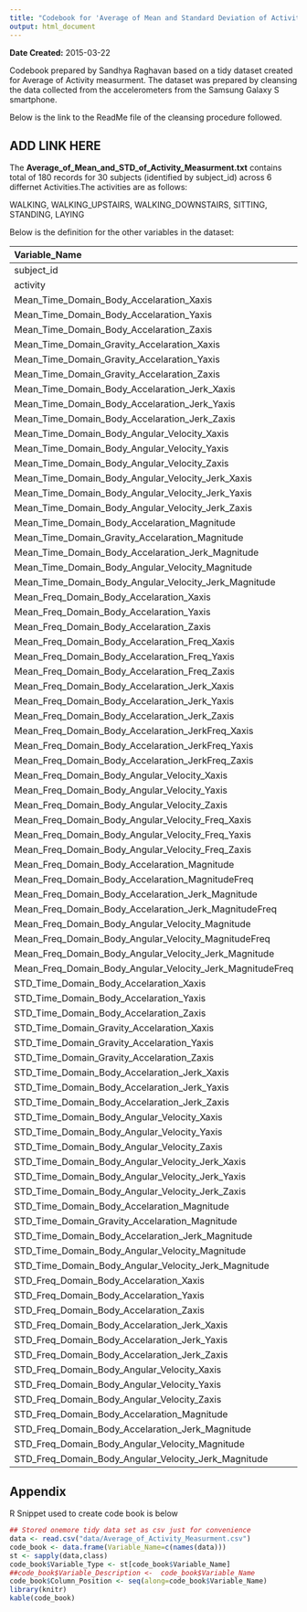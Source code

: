 ```yaml
---
title: "Codebook for 'Average of Mean and Standard Deviation of Activity Measurement' Dataset"
output: html_document
---
```



**Date Created:** 2015-03-22

Codebook prepared by Sandhya Raghavan based on a tidy dataset created for Average of Activity measurment. The dataset was prepared by cleansing the data collected from the accelerometers from the Samsung Galaxy S smartphone.

Below is the link to the ReadMe file of the cleansing procedure followed.
## ADD LINK HERE

The **Average_of_Mean_and_STD_of_Activity_Measurment.txt** contains total of 180 records for 30 subjects (identified by subject_id) across 6 differnet Activities.The activities are as follows:


WALKING, WALKING_UPSTAIRS, WALKING_DOWNSTAIRS, SITTING, STANDING, LAYING

Below is the definition for the other variables in the dataset:


|Variable_Name                                             |Variable_Type |Unit_of_Measurment | Column_Position|
|:---------------------------------------------------------|:-------------|:------------------|---------------:|
|subject_id                                                |numeric       |N/A                |               1|
|activity                                                  |integer       |N/A                |               2|
|Mean_Time_Domain_Body_Accelaration_Xaxis                  |numeric       |HZ                 |               3|
|Mean_Time_Domain_Body_Accelaration_Yaxis                  |numeric       |HZ                 |               4|
|Mean_Time_Domain_Body_Accelaration_Zaxis                  |numeric       |HZ                 |               5|
|Mean_Time_Domain_Gravity_Accelaration_Xaxis               |numeric       |HZ                 |               6|
|Mean_Time_Domain_Gravity_Accelaration_Yaxis               |numeric       |HZ                 |               7|
|Mean_Time_Domain_Gravity_Accelaration_Zaxis               |numeric       |HZ                 |               8|
|Mean_Time_Domain_Body_Accelaration_Jerk_Xaxis             |numeric       |HZ                 |               9|
|Mean_Time_Domain_Body_Accelaration_Jerk_Yaxis             |numeric       |HZ                 |              10|
|Mean_Time_Domain_Body_Accelaration_Jerk_Zaxis             |numeric       |HZ                 |              11|
|Mean_Time_Domain_Body_Angular_Velocity_Xaxis              |numeric       |HZ                 |              12|
|Mean_Time_Domain_Body_Angular_Velocity_Yaxis              |numeric       |HZ                 |              13|
|Mean_Time_Domain_Body_Angular_Velocity_Zaxis              |numeric       |HZ                 |              14|
|Mean_Time_Domain_Body_Angular_Velocity_Jerk_Xaxis         |numeric       |HZ                 |              15|
|Mean_Time_Domain_Body_Angular_Velocity_Jerk_Yaxis         |numeric       |HZ                 |              16|
|Mean_Time_Domain_Body_Angular_Velocity_Jerk_Zaxis         |numeric       |HZ                 |              17|
|Mean_Time_Domain_Body_Accelaration_Magnitude              |numeric       |HZ                 |              18|
|Mean_Time_Domain_Gravity_Accelaration_Magnitude           |numeric       |HZ                 |              19|
|Mean_Time_Domain_Body_Accelaration_Jerk_Magnitude         |numeric       |HZ                 |              20|
|Mean_Time_Domain_Body_Angular_Velocity_Magnitude          |numeric       |HZ                 |              21|
|Mean_Time_Domain_Body_Angular_Velocity_Jerk_Magnitude     |numeric       |HZ                 |              22|
|Mean_Freq_Domain_Body_Accelaration_Xaxis                  |numeric       |HZ                 |              23|
|Mean_Freq_Domain_Body_Accelaration_Yaxis                  |numeric       |HZ                 |              24|
|Mean_Freq_Domain_Body_Accelaration_Zaxis                  |numeric       |HZ                 |              25|
|Mean_Freq_Domain_Body_Accelaration_Freq_Xaxis             |factor        |HZ                 |              26|
|Mean_Freq_Domain_Body_Accelaration_Freq_Yaxis             |numeric       |HZ                 |              27|
|Mean_Freq_Domain_Body_Accelaration_Freq_Zaxis             |numeric       |HZ                 |              28|
|Mean_Freq_Domain_Body_Accelaration_Jerk_Xaxis             |numeric       |HZ                 |              29|
|Mean_Freq_Domain_Body_Accelaration_Jerk_Yaxis             |numeric       |HZ                 |              30|
|Mean_Freq_Domain_Body_Accelaration_Jerk_Zaxis             |numeric       |HZ                 |              31|
|Mean_Freq_Domain_Body_Accelaration_JerkFreq_Xaxis         |numeric       |HZ                 |              32|
|Mean_Freq_Domain_Body_Accelaration_JerkFreq_Yaxis         |numeric       |HZ                 |              33|
|Mean_Freq_Domain_Body_Accelaration_JerkFreq_Zaxis         |numeric       |HZ                 |              34|
|Mean_Freq_Domain_Body_Angular_Velocity_Xaxis              |numeric       |HZ                 |              35|
|Mean_Freq_Domain_Body_Angular_Velocity_Yaxis              |numeric       |HZ                 |              36|
|Mean_Freq_Domain_Body_Angular_Velocity_Zaxis              |numeric       |HZ                 |              37|
|Mean_Freq_Domain_Body_Angular_Velocity_Freq_Xaxis         |numeric       |HZ                 |              38|
|Mean_Freq_Domain_Body_Angular_Velocity_Freq_Yaxis         |numeric       |HZ                 |              39|
|Mean_Freq_Domain_Body_Angular_Velocity_Freq_Zaxis         |numeric       |HZ                 |              40|
|Mean_Freq_Domain_Body_Accelaration_Magnitude              |numeric       |HZ                 |              41|
|Mean_Freq_Domain_Body_Accelaration_MagnitudeFreq          |numeric       |HZ                 |              42|
|Mean_Freq_Domain_Body_Accelaration_Jerk_Magnitude         |numeric       |HZ                 |              43|
|Mean_Freq_Domain_Body_Accelaration_Jerk_MagnitudeFreq     |numeric       |HZ                 |              44|
|Mean_Freq_Domain_Body_Angular_Velocity_Magnitude          |numeric       |HZ                 |              45|
|Mean_Freq_Domain_Body_Angular_Velocity_MagnitudeFreq      |numeric       |HZ                 |              46|
|Mean_Freq_Domain_Body_Angular_Velocity_Jerk_Magnitude     |numeric       |HZ                 |              47|
|Mean_Freq_Domain_Body_Angular_Velocity_Jerk_MagnitudeFreq |numeric       |HZ                 |              48|
|STD_Time_Domain_Body_Accelaration_Xaxis                   |numeric       |HZ                 |              49|
|STD_Time_Domain_Body_Accelaration_Yaxis                   |numeric       |HZ                 |              50|
|STD_Time_Domain_Body_Accelaration_Zaxis                   |numeric       |HZ                 |              51|
|STD_Time_Domain_Gravity_Accelaration_Xaxis                |numeric       |HZ                 |              52|
|STD_Time_Domain_Gravity_Accelaration_Yaxis                |numeric       |HZ                 |              53|
|STD_Time_Domain_Gravity_Accelaration_Zaxis                |numeric       |HZ                 |              54|
|STD_Time_Domain_Body_Accelaration_Jerk_Xaxis              |numeric       |HZ                 |              55|
|STD_Time_Domain_Body_Accelaration_Jerk_Yaxis              |numeric       |HZ                 |              56|
|STD_Time_Domain_Body_Accelaration_Jerk_Zaxis              |numeric       |HZ                 |              57|
|STD_Time_Domain_Body_Angular_Velocity_Xaxis               |numeric       |HZ                 |              58|
|STD_Time_Domain_Body_Angular_Velocity_Yaxis               |numeric       |HZ                 |              59|
|STD_Time_Domain_Body_Angular_Velocity_Zaxis               |numeric       |HZ                 |              60|
|STD_Time_Domain_Body_Angular_Velocity_Jerk_Xaxis          |numeric       |HZ                 |              61|
|STD_Time_Domain_Body_Angular_Velocity_Jerk_Yaxis          |numeric       |HZ                 |              62|
|STD_Time_Domain_Body_Angular_Velocity_Jerk_Zaxis          |numeric       |HZ                 |              63|
|STD_Time_Domain_Body_Accelaration_Magnitude               |numeric       |HZ                 |              64|
|STD_Time_Domain_Gravity_Accelaration_Magnitude            |numeric       |HZ                 |              65|
|STD_Time_Domain_Body_Accelaration_Jerk_Magnitude          |numeric       |HZ                 |              66|
|STD_Time_Domain_Body_Angular_Velocity_Magnitude           |numeric       |HZ                 |              67|
|STD_Time_Domain_Body_Angular_Velocity_Jerk_Magnitude      |numeric       |HZ                 |              68|
|STD_Freq_Domain_Body_Accelaration_Xaxis                   |numeric       |HZ                 |              69|
|STD_Freq_Domain_Body_Accelaration_Yaxis                   |numeric       |HZ                 |              70|
|STD_Freq_Domain_Body_Accelaration_Zaxis                   |numeric       |HZ                 |              71|
|STD_Freq_Domain_Body_Accelaration_Jerk_Xaxis              |numeric       |HZ                 |              72|
|STD_Freq_Domain_Body_Accelaration_Jerk_Yaxis              |numeric       |HZ                 |              73|
|STD_Freq_Domain_Body_Accelaration_Jerk_Zaxis              |numeric       |HZ                 |              74|
|STD_Freq_Domain_Body_Angular_Velocity_Xaxis               |numeric       |HZ                 |              75|
|STD_Freq_Domain_Body_Angular_Velocity_Yaxis               |numeric       |HZ                 |              76|
|STD_Freq_Domain_Body_Angular_Velocity_Zaxis               |numeric       |HZ                 |              77|
|STD_Freq_Domain_Body_Accelaration_Magnitude               |numeric       |HZ                 |              78|
|STD_Freq_Domain_Body_Accelaration_Jerk_Magnitude          |numeric       |HZ                 |              79|
|STD_Freq_Domain_Body_Angular_Velocity_Magnitude           |numeric       |HZ                 |              80|
|STD_Freq_Domain_Body_Angular_Velocity_Jerk_Magnitude      |numeric       |HZ                 |              81|

## Appendix

R Snippet used to create code book is below

```r
## Stored onemore tidy data set as csv just for convenience
data <- read.csv("data/Average_of_Activity_Measurment.csv")
code_book <- data.frame(Variable_Name=c(names(data)))
st <- sapply(data,class)
code_book$Variable_Type <- st[code_book$Variable_Name]
##code_book$Variable_Description <-  code_book$Variable_Name
code_book$Column_Position <- seq(along=code_book$Variable_Name)
library(knitr)
kable(code_book)
```
